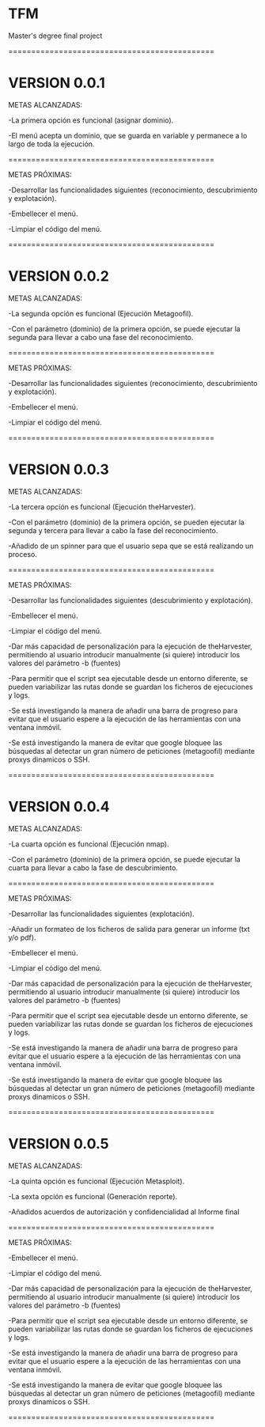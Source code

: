 # TFM
Master's degree final project

=============================================
# VERSION 0.0.1

METAS ALCANZADAS:

-La primera opción es funcional (asignar dominio).

-El menú acepta un dominio, que se guarda en variable y permanece a lo largo de toda la ejecución.

=============================================

METAS PRÓXIMAS:

-Desarrollar las funcionalidades siguientes (reconocimiento, descubrimiento y explotación).

-Embellecer el menú.

-Limpiar el código del menú.

=============================================
# VERSION 0.0.2

METAS ALCANZADAS:

-La segunda opción es funcional (Ejecución Metagoofil).

-Con el parámetro (dominio) de la primera opción, se puede ejecutar la segunda para llevar a cabo una fase del reconocimiento.

=============================================

METAS PRÓXIMAS:

-Desarrollar las funcionalidades siguientes (reconocimiento, descubrimiento y explotación).

-Embellecer el menú.

-Limpiar el código del menú.

=============================================
# VERSION 0.0.3

METAS ALCANZADAS:

-La tercera opción es funcional (Ejecución theHarvester).

-Con el parámetro (dominio) de la primera opción, se pueden ejecutar la segunda y tercera para llevar a cabo la fase del reconocimiento.

-Añadido de un spinner para que el usuario sepa que se está realizando un proceso.

=============================================

METAS PRÓXIMAS:

-Desarrollar las funcionalidades siguientes (descubrimiento y explotación).

-Embellecer el menú.

-Limpiar el código del menú.

-Dar más capacidad de personalización para la ejecución de theHarvester, permitiendo al usuario introducir manualmente (si quiere) introducir los valores del parámetro -b (fuentes)

-Para permitir que el script sea ejecutable desde un entorno diferente, se pueden variabilizar las rutas donde se guardan los ficheros de ejecuciones y logs.

-Se está investigando la manera de añadir una barra de progreso para evitar que el usuario espere a la ejecución de las herramientas con una ventana inmóvil.

-Se está investigando la manera de evitar que google bloquee las búsquedas al detectar un gran número de peticiones (metagoofil) mediante proxys dinamicos o SSH.

=============================================
# VERSION 0.0.4

METAS ALCANZADAS:

-La cuarta opción es funcional (Ejecución nmap).

-Con el parámetro (dominio) de la primera opción, se puede ejecutar la cuarta para llevar a cabo la fase de descubrimiento.

=============================================

METAS PRÓXIMAS:

-Desarrollar las funcionalidades siguientes (explotación).

-Añadir un formateo de los ficheros de salida para generar un informe (txt y/o pdf).

-Embellecer el menú.

-Limpiar el código del menú.

-Dar más capacidad de personalización para la ejecución de theHarvester, permitiendo al usuario introducir manualmente (si quiere) introducir los valores del parámetro -b (fuentes)

-Para permitir que el script sea ejecutable desde un entorno diferente, se pueden variabilizar las rutas donde se guardan los ficheros de ejecuciones y logs.

-Se está investigando la manera de añadir una barra de progreso para evitar que el usuario espere a la ejecución de las herramientas con una ventana inmóvil.

-Se está investigando la manera de evitar que google bloquee las búsquedas al detectar un gran número de peticiones (metagoofil) mediante proxys dinamicos o SSH.

=============================================
# VERSION 0.0.5

METAS ALCANZADAS:

-La quinta opción es funcional (Ejecución Metasploit).

-La sexta opción es funcional (Generación reporte).

-Añadidos acuerdos de autorización y confidencialidad al Informe final

=============================================

METAS PRÓXIMAS:

-Embellecer el menú.

-Limpiar el código del menú.

-Dar más capacidad de personalización para la ejecución de theHarvester, permitiendo al usuario introducir manualmente (si quiere) introducir los valores del parámetro -b (fuentes)

-Para permitir que el script sea ejecutable desde un entorno diferente, se pueden variabilizar las rutas donde se guardan los ficheros de ejecuciones y logs.

-Se está investigando la manera de añadir una barra de progreso para evitar que el usuario espere a la ejecución de las herramientas con una ventana inmóvil.

-Se está investigando la manera de evitar que google bloquee las búsquedas al detectar un gran número de peticiones (metagoofil) mediante proxys dinamicos o SSH.

=============================================
